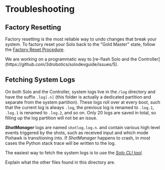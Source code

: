 # Troubleshooting

## Factory Resetting
Factory resetting is the most reliable way to undo changes that break your system. To factory reset your Solo back to the "Gold Master" state, follow the [Factory Reset Procedure](http://3drobotics.com/kb/factory-reset/).

<aside class="note">
We are working on a programmatic way to [re-flash Solo and the Controller](https://github.com/3drobotics/solodevguide/issues/5).
</aside>

## Fetching System Logs

On both Solo and the Controller, system logs live in the `/log` directory and have the suffix `.log[.n]` (this folder is actually a dedicated partition and separate from the system partition). These logs roll over at every boot, such that the current log is always `.log`, the previous log is renamed to `.log.1`, `.log.1` is renamed to `.log.2`, and so on. Only 20 logs are saved in total, so filling up the log partition will not be an issue.

_**ShotManager**_ logs are named `shotlog.log.n`. and contain various high level events triggered by the shots, such as received input and which mode Pixhawk is transitioning into. If *ShotManager* happens to crash, in most cases the Python stack trace will be written to the log.

The easiest way to fetch the system logs is to use the *[Solo CLI tool](starting-utils.html#downloading-logs)*.

<aside class="todo">
Explain what the other files found in this directory are.
</aside>
